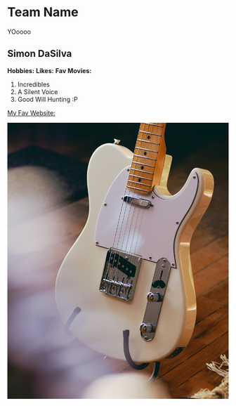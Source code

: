 # Team Name
YOoooo

## Simon DaSilva
**Hobbies:**
**Likes:**
**Fav Movies:**
1. Incredibles
2. A Silent Voice
3. Good Will Hunting :P

[My Fav Website:](https://www.twitter.com)

![Fender Telecaster](images/tele.jpg)